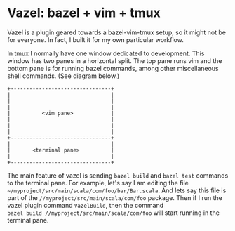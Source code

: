 # Vazel: bazel + vim + tmux

Vazel is a plugin geared towards a bazel-vim-tmux setup, so it might not be for
everyone. In fact, I built it for my own particular workflow.

In tmux I normally have one window dedicated to development. This window has
two panes in a horizontal split. The top pane runs vim and the bottom pane is
for running bazel commands, among other miscellaneous shell commands.
(See diagram below.)


```
+--------------------------------+ 
|                                | 
|                                | 
|                                | 
|          <vim pane>            | 
|                                | 
|                                | 
|                                | 
+--------------------------------+ 
|                                | 
|       <terminal pane>          |
|                                | 
+--------------------------------+ 
```

The main feature of vazel is sending `bazel build` and `bazel test` commands to the
terminal pane. For example, let's say I am editing the file
`~/myproject/src/main/scala/com/foo/bar/Bar.scala`. And lets say this file is
part of the `//myproject/src/main/scala/com/foo` package. Then if I run the
vazel plugin command `VazelBuild`, then the command
`bazel build //myproject/src/main/scala/com/foo` will start running in the
terminal pane. 
